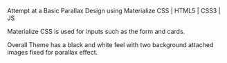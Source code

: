 Attempt at a Basic Parallax Design using Materialize CSS | HTML5 | CSS3 | JS

Materialize CSS is used for inputs such as the form and cards. 

Overall Theme has a black and white feel with two background attached images fixed for parallax effect.